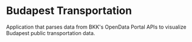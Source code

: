 <h1>Budapest Transportation</h1>
<p>Application that parses data from BKK's OpenData Portal APIs to visualize Budapest public transportation data.</p>
